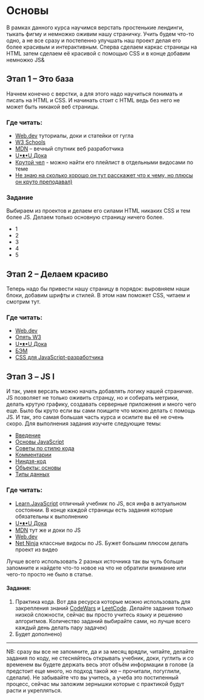 
# Основы

В рамках данного курса научимся верстать простенькие лендинги, тыкать фигму и немножко оживим нашу страничку.
Учить будем что-то одно, а не все сразу и постепенно улучшать наш проект делая его более красивым и интерактивным. Сперва сделаем каркас страницы на HTML затем сделаем её красивой с помощью CSS и в конце добавим немножко JS&

## Этап 1 – Это база
Начнем конечно с верстки, а для этого надо научиться понимать и писать на HTML и CSS. 
И начинать стоит с HTML ведь без него не может быть никакой веб страницы.

### Где читать:

 - [Web.dev](https://web.dev/learn/html) туториалы, доки и статейки от гугла
 - [W3 Schools](https://www.w3schools.com/html/)
 - [MDN](https://developer.mozilla.org/en-US/docs/Learn/Getting_started_with_the_web/HTML_basics) – вечный спутник веб разработчика
 - [U•ᴥ•U Дока](https://doka.guide/html/)
 - [Крутой чел](https://www.youtube.com/watch?v=qz0aGYrrlhU) - можно найти его плейлист в отдельными видосами по теме
 - [Не знаю на сколько хорошо он тут расскажет что к чему, но плюсы он круто преподавал)](https://www.youtube.com/watch?v=3dbi3s3ID7w&list=PLQOaTSbfxUtDSLxoc9vpOHNu8BrijOcmk)
 
 ### Задание
 Выбираем из проектов и делаем его силами HTML никаких CSS и тем более JS. Делаем только основную страницу ничего более.
 
 - 1
 - 2
 - 3
 - 4
 - 5

## Этап 2 – Делаем красиво
Теперь надо бы привести нашу страницу в порядок: выровняем наши блоки, добавим шрифты и стилей. В этом нам поможет CSS, читаем и смотрим тут.

### Где читать:

 - [Web.dev](https://web.dev/learn/css)
 - [Опять W3](https://www.w3schools.com/css/)
 - [U•ᴥ•U Дока](https://doka.guide/css/)
 - [БЭМ](https://ru.bem.info/methodology/key-concepts/)
 - [CSS для JavaScript-разработчика](https://learn.javascript.ru/css-for-js)

## Этап 3 – JS I
И так, умея версать можно начать добавлять логику нашей страничке. JS позволяет не только оживить странцу, но и собирать метрики, делать крутую графику, создавать серверные приложения и много чего еще. Было бы круто если вы сами поищите что можно делать с помощь JS. И так, это самая большая часть курса и осилите вы её не очень скоро.
Для выполнения задания изучите следующие темы:

 - [Введение](https://learn.javascript.ru/getting-started)
 - [Основы JavaScript](https://learn.javascript.ru/first-steps)
 - [Советы по стилю кода](https://learn.javascript.ru/coding-style)
 - [Комментарии](https://learn.javascript.ru/comments)
 - [Ниндзя-код](https://learn.javascript.ru/ninja-code)
 - [Объекты: основы](https://learn.javascript.ru/object-basics)
 - [Типы данных](https://learn.javascript.ru/data-types)

### Где читать:

 - [Learn.JavaScript](https://learn.javascript.ru) отличный учебник по JS, вся инфа в актуальном состоянии. В конце каждой страницы есть задания которые обязательны к выполнению
 - [U•ᴥ•U Дока](https://doka.guide/js/)
 - [MDN](https://developer.mozilla.org/en-US/docs/Learn/JavaScript/First_steps) тут же и доки по JS
 - [Web.dev](https://web.dev/learn/javascript)
 - [Net Ninja](https://www.youtube.com/watch?v=qoSksQ4s_hg&list=PL4cUxeGkcC9i9Ae2D9Ee1RvylH38dKuET) классные видосы по JS. Бужет большим плюсом делать проект из видео

Лучше всего использовать 2 разных источника так вы чуть больше запомните и найдете что-то новое на что не обратили внимание или чего-то просто не было в статье.

#### Задания:
1. Практика кода. Вот два ресурса которые можно использовать для закрепления знаний [CodeWars](https://www.codewars.com) и [LeetCode](https://leetcode.com). Делайте задания только низкой сложности, сейчас вы просто учитесь языку и решению алгоритмов. Количество заданий выбирайте сами, но лучше всего каждый день делать пару задачек)
2. Будет дополнено)

----

NB: сразу вы все не запомните, да и за месяц врядли, читайте, делайте задания по коду, не стесняйтесь открывать учебник, доки, гуглить и со временем вы будете держать весь этот объём информации в голове (а предстоит еще много, но подход такой же – прочитали, погуглили, сделали). Не забывайте что вы учитесь, а учеба это постипенный процесс, сейчас мы заложим зернышки которые с практикой будут расти и укрепляться.
